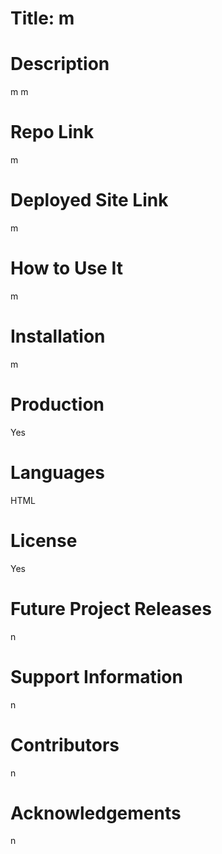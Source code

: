 
# Title: m
# Description
m
m

# Repo Link
m

# Deployed Site Link
m

# How to Use It
m

# Installation
m

# Production
Yes

# Languages
HTML

# License
Yes

# Future Project Releases
n

# Support Information
n

# Contributors
n

# Acknowledgements
n
